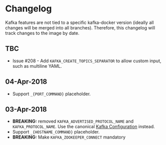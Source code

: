 Changelog
=========

Kafka features are not tied to a specific kafka-docker version (ideally all changes will be merged into all branches). Therefore, this changelog will track changes to the image by date.

TBC
---

-	Issue #208 - Add `KAFKA_CREATE_TOPICS_SEPARATOR` to allow custom input, such as multiline YAML.

04-Apr-2018
-----------

-	Support `_{PORT_COMMAND}` placeholder.

03-Apr-2018
-----------

-	**BREAKING:** removed `KAFKA_ADVERTISED_PROTOCOL_NAME` and `KAFKA_PROTOCOL_NAME`. Use the canonical [Kafka Configuration](http://kafka.apache.org/documentation.html#brokerconfigs) instead.
-	Support `_{HOSTNAME_COMMAND}` placeholder.
-	**BREAKING:** Make `KAFKA_ZOOKEEPER_CONNECT` mandatory
